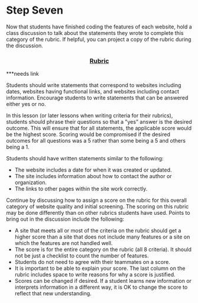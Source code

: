 # Step Seven

Now that students have finished coding the features of each website, hold a class discussion to talk about the statements they wrote to complete this category of the rubric. If helpful, you can project a copy of the rubric during the discussion.

### <div align="center">[Rubric]()</div>
***needs link


Students should write statements that correspond to websites including dates, websites having functional links, and websites including contact information. Encourage students to write statements that can be answered either yes or no.

In this lesson (or later lessons when writing criteria for their rubrics), students should phrase their questions so that a "yes" answer is the desired outcome. This will ensure that for all statements, the applicable score would be the highest score. Scoring would be compromised if the desired outcomes for all questions was a 5 rather than some being a 5 and others being a 1.

Students should have written statements similar to the following: 
- The website includes a date for when it was created or updated.
- The site includes information about how to contact the author or organization.
- The links to other pages within the site work correctly.

Continue by discussing how to assign a score on the rubric for this overall category of website quality and initial screening. The scoring on this rubric may be done differently than on other rubrics students have used. Points to bring out in the discussion include the following:
- A site that meets all or most of the criteria on the rubric should get a higher score than a site that does not include many features or a site on which the features are not handled well.
- The score is for the entire category on the rubric (all 8 criteria). It should not be just a checklist to count the number of features.
- Students do not need to agree with their teammates on a score.
- It is important to be able to explain your score. The last column on the rubric includes space to write reasons for why a score is justified.
- Scores can be changed if desired. If a student learns new information or interprets information in a different way, it is OK to change the score to reflect that new understanding.